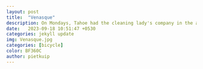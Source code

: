 ```yaml
---
layout: post
title:  "Venasque"
description: On Mondays, Tahoe had the cleaning lady's company in the afternoon, so I could make longer cycling trips. This day I went to Venasque, the old capital of the Comtat.
date:   2023-09-18 10:51:47 +0530
categories: jekyll update
img: Venasque.jpg
categories: [bicycle]
color: BF360C
author: pietkuip
---
```



 
